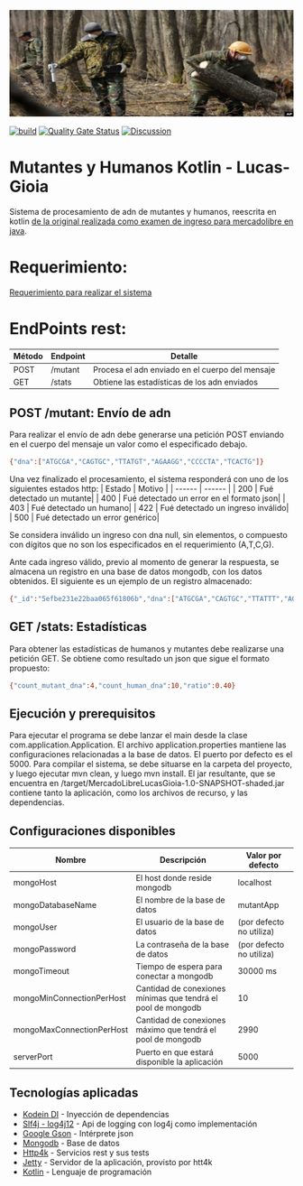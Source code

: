 ![](cover2.jpg) 

[![build](https://github.com/lucas-gio/mutantes-y-humanos-kotlin/actions/workflows/build.yml/badge.svg)](https://github.com/lucas-gio/mutantes-y-humanos-kotlin/actions/workflows/build.yml)
[![Quality Gate Status](https://sonarcloud.io/api/project_badges/measure?project=lucas-gio_mutantes-y-humanos-kotlin&metric=alert_status)](https://sonarcloud.io/summary/new_code?id=lucas-gio_mutantes-y-humanos-kotlin)
[![Discussion](https://img.shields.io/badge/chat-Discussion-blueviolet)](https://github.com/lucas-gio/mutantes-y-humanos-kotlin/discussions)

# Mutantes y Humanos Kotlin - Lucas-Gioia
Sistema de procesamiento de adn de mutantes y humanos, reescrita en kotlin [de la original realizada como examen de ingreso para mercadolibre en java](https://github.com/lucas-gio/mutantes-y-humanos).

# Requerimiento:
[Requerimiento para realizar el sistema](https://github.com/lucas-gio/mutantes-y-humanos-kotlin/blob/main/documentation/Examen%20Mercadolibre%202020%20-%20Mutantes.pdf)

# EndPoints rest: 
| Método | Endpoint | Detalle |
| ------ | ------ | ------ |
| POST | /mutant |  Procesa el adn enviado en el cuerpo del mensaje |
| GET | /stats |  Obtiene las estadísticas de los adn enviados |

## POST /mutant: Envío de adn

Para realizar el envío de adn debe generarse una petición POST enviando en el cuerpo del mensaje un valor como el especificado debajo.
```sh
{"dna":["ATGCGA","CAGTGC","TTATGT","AGAAGG","CCCCTA","TCACTG"]}
```
  
Una vez finalizado el procesamiento, el sistema responderá con uno de los siguientes estados http: 
| Estado | Motivo |
| ------ | ------ |
| 200 | Fué detectado un mutante|
| 400 | Fué detectado un error en el formato json|
| 403 | Fué detectado un humano|
| 422 | Fué detectado un ingreso inválido|
| 500 | Fué detectado un error genérico|

Se considera inválido un ingreso con dna null, sin elementos, o compuesto con dígitos que no son los especificados en el requerimiento (A,T,C,G).

Ante cada ingreso válido, previo al momento de generar la respuesta, se almacena un registro en una base de datos mongodb, con los datos obtenidos. El siguiente es un ejemplo de un registro almacenado:

```sh
{"_id":"5efbe231e22baa065f61806b","dna":["ATGCGA","CAGTGC","TTATTT","AGACGG","GCGTCA","TCACTG"],"isMutant":false}
  ```
  
## GET /stats: Estadísticas

Para obtener las estadísticas de humanos y mutantes debe realizarse una petición GET.
Se obtiene como resultado un json que sigue el formato propuesto:
  ```sh
  {"count_mutant_dna":4,"count_human_dna":10,"ratio":0.40}
  
   ```  
   
## Ejecución y prerequisitos
Para ejecutar el programa se debe lanzar el main desde la clase com.application.Application.
El archivo application.properties mantiene las configuraciones relacionadas a la base de datos. El puerto por defecto es el 5000.
Para compilar el sistema, se debe situarse en la carpeta del proyecto, y luego ejecutar mvn clean, y luego mvn install. El jar resultante, que se encuentra en /target/MercadoLibreLucasGioia-1.0-SNAPSHOT-shaded.jar contiene tanto la aplicación, como los archivos de recurso, y las dependencias.

## Configuraciones disponibles

| Nombre | Descripción | Valor por defecto |
| ------ | ------ | ------ |
| mongoHost | El host donde reside mongodb | localhost |
| mongoDatabaseName | El nombre de la base de datos | mutantApp |
| mongoUser | El usuario de la base de datos | (por defecto no utiliza) |
| mongoPassword | La contraseña de la base de datos | (por defecto no utiliza) |
| mongoTimeout | Tiempo de espera para conectar a mongodb | 30000 ms |
| mongoMinConnectionPerHost | Cantidad de conexiones mínimas que tendrá el pool de mongodb | 10 |
| mongoMaxConnectionPerHost | Cantidad de conexiones máximo que tendrá el pool de mongodb | 2990 |
| serverPort | Puerto en que estará disponible la aplicación | 5000 |

## Tecnologías aplicadas
- [Kodein DI](https://kodein.org/di/) - Inyección de dependencias
- [Slf4j - log4j12](https://www.slf4j.org/) - Api de logging con log4j como implementación
- [Google Gson](https://github.com/google/gson) - Intérprete json
- [Mongodb](https://www.mongodb.com/) - Base de datos
- [Http4k](https://www.http4k.org/) - Servicios rest y sus tests
- [Jetty](https://www.eclipse.org/jetty/) - Servidor de la aplicación, provisto por htt4k
- [Kotlin](https://kotlinlang.org/) - Lenguaje de programación
